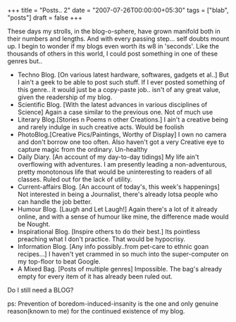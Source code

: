 +++
title = "Posts.. 2"
date = "2007-07-26T00:00:00+05:30"
tags = ["blab", "posts"]
draft = false
+++

These days my strolls, in the blog-o-sphere, have grown manifold
both in their numbers and lengths. And with every passing
step... self doubts mount up. I begin to wonder if my blogs even
worth its w8 in 'seconds'. Like the thousands of others in this
world, I could post something in one of these genres but..

-   Techno Blog. [On various latest hardware, softwares, gadgets et
    al..] But I ain't a geek to be able to post such stuff. If I
    ever posted something of this genre.. it would just be a
    copy-paste job.. isn't of any great value, given the readership
    of my blog.
-   Scientific Blog. [With the latest advances in various
    disciplines of Science] Again a case similar to the previous
    one. Not of much use
-   Literary Blog.[Stories n Poems n other Creations.] I ain't a
    creative being and rarely indulge in such creative acts. Would
    be foolish
-   PhotoBlog.[Creative Pics/Paintings, Worthy of Display] I own no
    camera and don't borrow one too often. Also haven't got a very
    Creative eye to capture magic from the ordinary. Un-healthy
-   Daily Diary. [An account of my day-to-day tidings] My life ain't
    overflowing with adventures. I am presently leading a
    non-adventurous, pretty monotonous life that would be
    uninteresting to readers of all classes. Ruled out for the lack
    of utility.
-   Current-affairs Blog. [An account of today's, this week's
    happenings] Not interested in being a Journalist, there's
    already lotsa people who can handle the job better.
-   Humour Blog. [Laugh and Let Laugh!] Again there's a lot of it
    already online, and with a sense of humour like mine, the
    difference made would be Nought.
-   Inspirational Blog. [Inspire others to do their best.] Its
    pointless preaching what I don't practice. That would be
    hypocrisy.
-   Information Blog. [Any info possibly..from pet-care to ethnic
    goan recipes...] I haven't yet crammed in so much into the
    super-computer on my top-floor to beat Google.
-   A Mixed Bag. [Posts of multiple genres] Impossible. The bag's
    already empty for every item of it has already been ruled out.

Do I still need a BLOG?

ps: Prevention of boredom-induced-insanity is the one and only
genuine reason(known to me) for the continued existence of my
blog.
